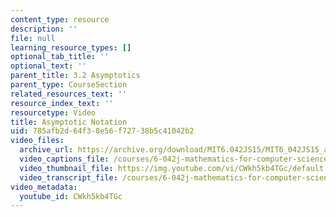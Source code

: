 ```yaml
---
content_type: resource
description: ''
file: null
learning_resource_types: []
optional_tab_title: ''
optional_text: ''
parent_title: 3.2 Asymptotics
parent_type: CourseSection
related_resources_text: ''
resource_index_text: ''
resourcetype: Video
title: Asymptotic Notation
uid: 785afb2d-64f3-8e56-f727-38b5c41042b2
video_files:
  archive_url: https://archive.org/download/MIT6.042JS15/MIT6_042JS15_asymptoticnotation_ipod.mp4
  video_captions_file: /courses/6-042j-mathematics-for-computer-science-spring-2015/3f2f9b590cc75d5591bd4e8119c13333_CWkh5kb4TGc.vtt
  video_thumbnail_file: https://img.youtube.com/vi/CWkh5kb4TGc/default.jpg
  video_transcript_file: /courses/6-042j-mathematics-for-computer-science-spring-2015/a48e974004bdad8037c6f8b9d30797c6_CWkh5kb4TGc.pdf
video_metadata:
  youtube_id: CWkh5kb4TGc
---
```

